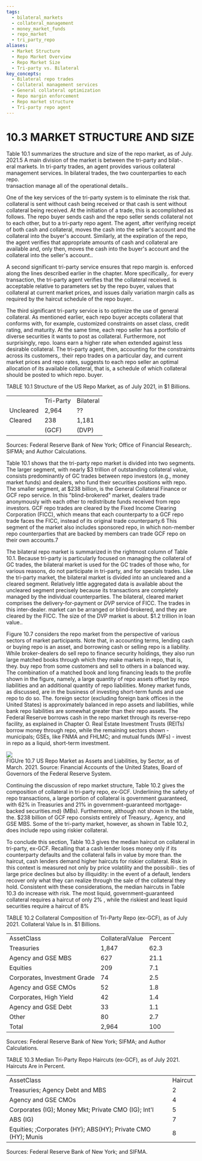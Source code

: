 ```yaml
---
tags:
  - bilateral_markets
  - collateral_management
  - money_market_funds
  - repo_market
  - tri_party_repo
aliases:
  - Market Structure
  - Repo Market Overview
  - Repo Market Size
  - Tri-party vs. Bilateral
key_concepts:
  - Bilateral repo trades
  - Collateral management services
  - General collateral optimization
  - Repo margin enforcement
  - Repo market structure
  - Tri-party repo agent
---
```


# 10.3 MARKET STRUCTURE AND SIZE  

Table 10.1 summarizes the structure and size of the repo market, as of July.   
2021.5 A main division of the market is between the tri-party and bilat-.   
eral markets. In tri-party trades, an agent provides various collateral management services. In bilateral trades, the two counterparties to each repo.   
transaction manage all of the operational details..  

One of the key services of the tri-party system is to eliminate the risk that. collateral is sent without cash being received or that cash is sent without collateral being received. At the initiation of a trade, this is accomplished as follows. The repo buyer sends cash and the repo seller sends collateral not to each other, but to a tri-party repo agent. The agent, after verifying receipt of both cash and collateral, moves the cash into the seller's account and the collateral into the buyer's account. Similarly, at the expiration of the repo, the agent verifies that appropriate amounts of cash and collateral are available and, only then, moves the cash into the buyer's account and the collateral into the seller's account..  

A second significant tri-party service ensures that repo margin is. enforced along the lines described earlier in the chapter. More specifically,. for every transaction, the tri-party agent verifies that the collateral received. is acceptable relative to parameters set by the repo buyer, values that collateral at current market prices, and issues daily variation margin calls as required by the haircut schedule of the repo buyer..  

The third significant tri-party service is to optimize the use of general collateral. As mentioned earlier, each repo buyer accepts collateral that conforms with, for example, customized constraints on asset class, credit rating, and maturity. At the same time, each repo seller has a portfolio of diverse securities it wants to post as collateral. Furthermore, not surprisingly, repo. loans earn a higher rate when extended against less desirable collateral. The tri-party agent, then, accounting for the constraints across its customers,. their repo trades on a particular day, and current market prices and repo rates, suggests to each repo seller an optimal allocation of its available collateral, that is, a schedule of which collateral should be posted to which repo. buyer.  

TABLE 10.1 Structure of the US Repo Market, as of July 2021, in $\$1$ Billions.   


<html><body><table><tr><td></td><td>Tri-Party</td><td>Bilateral</td></tr><tr><td>Uncleared</td><td>2,964</td><td>??</td></tr><tr><td>Cleared</td><td>238</td><td>1,181</td></tr><tr><td></td><td>(GCF)</td><td>(DVP)</td></tr></table></body></html>

Sources: Federal Reserve Bank of New York; Office of Financial Research;. SIFMA; and Author Calculations.  

Table 10.1 shows that the tri-party repo market is divided into two segments. The larger segment, with nearly $\$3$ trillion of outstanding collateral value, consists predominantly of GC trades between repo investors (e.g., money market funds) and dealers, who fund their securities positions with repo. The smaller segment, at $\$238$ billion, is the General Collateral Finance or GCF repo service. In this "blind-brokered" market, dealers trade anonymously with each other to redistribute funds received from repo investors. GCF repo trades are cleared by the Fixed Income Clearing Corporation (FICC), which means that each counterparty to a GCF repo trade faces the FICC, instead of its original trade counterparty.6 This segment of the market also includes sponsored repo, in which non-member repo counterparties that are backed by members can trade GCF repo on their own accounts.7  

The bilateral repo market is summarized in the rightmost column of Table 10.1. Because tri-party is particularly focused on managing the collateral of GC trades, the bilateral market is used for the GC trades of those who, for various reasons, do not participate in tri-party, and for specials trades. Like the tri-party market, the bilateral market is divided into an uncleared and a cleared segment. Relatively little aggregated data is available about the uncleared segment precisely because its transactions are completely managed by the individual counterparties. The bilateral, cleared market comprises the delivery-for-payment or $D V P$ service of FICC. The trades in this inter-dealer. market can be arranged or blind-brokered, and they are cleared by the FICC. The size of the DVP market is about. $\$1.2$ trillion in loan value..  

Figure 10.7 considers the repo market from the perspective of various sectors of market participants. Note that, in accounting terms, lending cash or buying repo is an asset, and borrowing cash or selling repo is a liability. While broker-dealers do sell repo to finance security holdings, they also run large matched books through which they make markets in repo, that is, they. buy repo from some customers and sell to others in a balanced way. The combination of a matched book and long financing leads to the profile shown in the figure, namely, a large quantity of repo assets offset by repo liabilities and an additional quantity of repo liabilities. Money market funds, as discussed, are in the business of investing short-term funds and use repo to do so. The. foreign sector (excluding foreign bank offices in the United States) is approximately balanced in repo assets and liabilities, while bank repo liabilities are somewhat greater than their repo assets. The Federal Reserve borrows cash in the repo market through its reverse-repo facility, as explained in Chapter O. Real Estate Investment Trusts (REITs) borrow money through repo, while the remaining sectors shown - municipals; GSEs, like FNMA and FHLMC; and mutual funds (MFs) - invest in repo as a liquid, short-term investment.  

![](4334a10b41f289fe223c236a79493c1b8461910e62848a29cdbab73e56c092fb.jpg)  
FIGUre 10.7 US Repo Market as Assets and Liabilities, by Sector, as of March. 2021. Source: Financial Accounts of the United States, Board of Governors of the Federal Reserve System.  

Continuing the discussion of repo market structure, Table 10.2 gives the composition of collateral in tri-party repo, ex-GCF. Underlining the safety of repo transactions, a large portion of collateral is government guaranteed, with $62\%$ in Treasuries and $21\%$ in government-guaranteed mortgage-backed securities.md) (MBs). Furthermore, although not shown in the table, the. $\$238$ billion of GCF repo consists entirely of Treasury,. Agency, and GSE MBS. Some of the tri-party market, however, as shown in Table 10.2, does include repo using riskier collateral.  

To conclude this section, Table 10.3 gives the median haircut on collateral in tri-party, ex-GCF. Recalling that a cash lender loses money only if its counterparty defaults and the collateral falls in value by more than. the haircut, cash lenders demand higher haircuts for riskier collateral. Risk in this context is measured not only by price volatility and the possibili-. ties of large price declines but also by illiquidity: in the event of a default, lenders recover only what they can realize through the sale of the collateral they hold. Consistent with these considerations, the median haircuts in Table 10.3 do increase with risk. The most liquid, government-guaranteed collateral requires a haircut of only $2\%$ , while the riskiest and least liquid securities require a haircut of $8\%$  

TABLE 10.2  Collateral Composition of Tri-Party Repo (ex-GCF), as of July 2021. Collateral Value Is in. $\$1$ Billions.   


<html><body><table><tr><td>AssetClass</td><td>CollateralValue</td><td>Percent</td></tr><tr><td>Treasuries</td><td>1,847</td><td>62.3</td></tr><tr><td>Agency and GSE MBS</td><td>627</td><td>21.1</td></tr><tr><td>Equities</td><td>209</td><td>7.1</td></tr><tr><td>Corporates, Investment Grade</td><td>74</td><td>2.5</td></tr><tr><td>Agency and GSE CMOs</td><td>52</td><td>1.8</td></tr><tr><td>Corporates, High Yield</td><td>42</td><td>1.4</td></tr><tr><td>Agency and GSE Debt</td><td>33</td><td>1.1</td></tr><tr><td>Other</td><td>80</td><td>2.7</td></tr><tr><td>Total</td><td>2,964</td><td>100</td></tr></table></body></html>

Sources: Federal Reserve Bank of New York; SIFMA; and Author Calculations.  

TABLE 10.3  Median Tri-Party Repo Haircuts (ex-GCF), as of July 2021. Haircuts Are in Percent.   


<html><body><table><tr><td>AssetClass</td><td>Haircut</td></tr><tr><td>Treasuries; Agency Debt and MBS</td><td>2</td></tr><tr><td>Agency and GSE CMOs</td><td>4</td></tr><tr><td>Corporates (IG); Money Mkt; Private CMO (IG); Int'l</td><td>5</td></tr><tr><td>ABS (IG)</td><td>7</td></tr><tr><td>Equities; ;Corporates (HY); ABS(HY); Private CMO (HY); Munis</td><td>8</td></tr></table></body></html>

Sources: Federal Reserve Bank of New York; and SIFMA.
